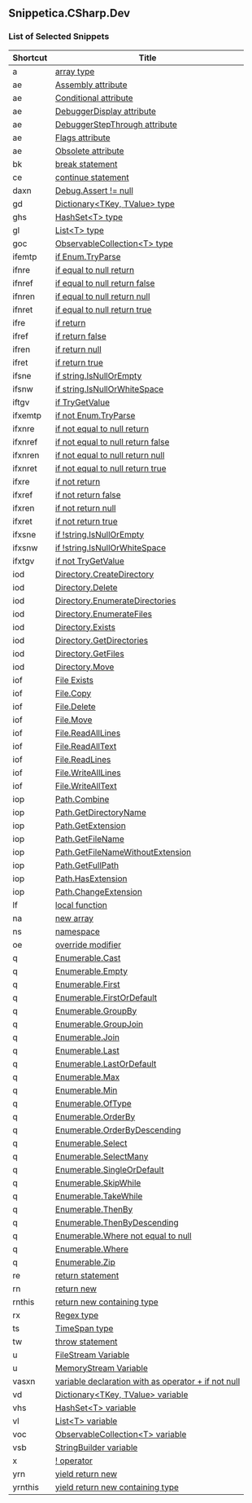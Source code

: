 ## Snippetica.CSharp.Dev

### List of Selected Snippets

Shortcut | Title
-------- | -----
a|[array type](ArrayOfTType.snippet)
ae|[Assembly attribute](AssemblyAttribute.snippet)
ae|[Conditional attribute](ConditionalAttribute.snippet)
ae|[DebuggerDisplay attribute](DebuggerDisplayAttribute.snippet)
ae|[DebuggerStepThrough attribute](DebuggerStepThroughAttribute.snippet)
ae|[Flags attribute](FlagsAttribute.snippet)
ae|[Obsolete attribute](ObsoleteAttribute.snippet)
bk|[break statement](BreakStatement.snippet)
ce|[continue statement](ContinueStatement.snippet)
daxn|[Debug\.Assert \!= null](DebugAssertNotNull.snippet)
gd|[Dictionary&lt;TKey, TValue&gt; type](DictionaryOfTKeyTValueType.snippet)
ghs|[HashSet&lt;T&gt; type](HashSetOfTType.snippet)
gl|[List&lt;T&gt; type](ListOfTType.snippet)
goc|[ObservableCollection&lt;T&gt; type](ObservableCollectionOfTType.snippet)
ifemtp|[if Enum\.TryParse](IfEnumTryParse.snippet)
ifnre|[if equal to null return](IfEqualToNullReturn.snippet)
ifnref|[if equal to null return false](IfEqualToNullReturnFalse.snippet)
ifnren|[if equal to null return null](IfEqualToNullReturnNull.snippet)
ifnret|[if equal to null return true](IfEqualToNullReturnTrue.snippet)
ifre|[if return](IfReturn.snippet)
ifref|[if return false](IfReturnFalse.snippet)
ifren|[if return null](IfReturnNull.snippet)
ifret|[if return true](IfReturnTrue.snippet)
ifsne|[if string\.IsNullOrEmpty](IfStringIsNullOrEmpty.snippet)
ifsnw|[if string\.IsNullOrWhiteSpace](IfStringIsNullOrWhiteSpace.snippet)
iftgv|[if TryGetValue](IfTryGetValue.snippet)
ifxemtp|[if not Enum\.TryParse](IfNotEnumTryParse.snippet)
ifxnre|[if not equal to null return](IfNotEqualToNullReturn.snippet)
ifxnref|[if not equal to null return false](IfNotEqualToNullReturnFalse.snippet)
ifxnren|[if not equal to null return null](IfNotEqualToNullReturnNull.snippet)
ifxnret|[if not equal to null return true](IfNotEqualToNullReturnTrue.snippet)
ifxre|[if not return](IfNotReturn.snippet)
ifxref|[if not return false](IfNotReturnFalse.snippet)
ifxren|[if not return null](IfNotReturnNull.snippet)
ifxret|[if not return true](IfNotReturnTrue.snippet)
ifxsne|[if \!string\.IsNullOrEmpty](IfNotStringIsNullOrEmpty.snippet)
ifxsnw|[if \!string\.IsNullOrWhiteSpace](IfNotStringIsNullOrWhiteSpace.snippet)
ifxtgv|[if not TryGetValue](IfNotTryGetValue.snippet)
iod|[Directory\.CreateDirectory](DirectoryCreateDirectory.snippet)
iod|[Directory\.Delete](DirectoryDelete.snippet)
iod|[Directory\.EnumerateDirectories](DirectoryEnumerateDirectories.snippet)
iod|[Directory\.EnumerateFiles](DirectoryEnumerateFiles.snippet)
iod|[Directory\.Exists](DirectoryExists.snippet)
iod|[Directory\.GetDirectories](DirectoryGetDirectories.snippet)
iod|[Directory\.GetFiles](DirectoryGetFiles.snippet)
iod|[Directory\.Move](DirectoryMove.snippet)
iof|[File Exists](FileExists.snippet)
iof|[File\.Copy](FileCopy.snippet)
iof|[File\.Delete](FileDelete.snippet)
iof|[File\.Move](FileMove.snippet)
iof|[File\.ReadAllLines](FileReadAllLines.snippet)
iof|[File\.ReadAllText](FileReadAllText.snippet)
iof|[File\.ReadLines](FileReadLines.snippet)
iof|[File\.WriteAllLines](FileWriteAllLines.snippet)
iof|[File\.WriteAllText](FileWriteAllText.snippet)
iop|[Path\.Combine](PathCombine.snippet)
iop|[Path\.GetDirectoryName](PathGetDirectoryName.snippet)
iop|[Path\.GetExtension](PathGetExtension.snippet)
iop|[Path\.GetFileName](PathGetFileName.snippet)
iop|[Path\.GetFileNameWithoutExtension](PathGetFileNameWithoutExtension.snippet)
iop|[Path\.GetFullPath](PathGetFullPath.snippet)
iop|[Path\.HasExtension](PathHasExtension.snippet)
iop|[Path\.ChangeExtension](PathChangeExtension.snippet)
lf|[local function](LocalFunction.snippet)
na|[new array ](NewArrayOfT.snippet)
ns|[namespace](Namespace.snippet)
oe|[override modifier](OverrideModifier.snippet)
q|[Enumerable\.Cast](EnumerableCast.snippet)
q|[Enumerable\.Empty](EnumerableEmpty.snippet)
q|[Enumerable\.First](EnumerableFirst.snippet)
q|[Enumerable\.FirstOrDefault](EnumerableFirstOrDefault.snippet)
q|[Enumerable\.GroupBy](EnumerableGroupBy.snippet)
q|[Enumerable\.GroupJoin](EnumerableGroupJoin.snippet)
q|[Enumerable\.Join](EnumerableJoin.snippet)
q|[Enumerable\.Last](EnumerableLast.snippet)
q|[Enumerable\.LastOrDefault](EnumerableLastOrDefault.snippet)
q|[Enumerable\.Max](EnumerableMax.snippet)
q|[Enumerable\.Min](EnumerableMin.snippet)
q|[Enumerable\.OfType](EnumerableOfType.snippet)
q|[Enumerable\.OrderBy](EnumerableOrderBy.snippet)
q|[Enumerable\.OrderByDescending](EnumerableOrderByDescending.snippet)
q|[Enumerable\.Select](EnumerableSelect.snippet)
q|[Enumerable\.SelectMany](EnumerableSelectMany.snippet)
q|[Enumerable\.SingleOrDefault](EnumerableSingleOrDefault.snippet)
q|[Enumerable\.SkipWhile](EnumerableSkipWhile.snippet)
q|[Enumerable\.TakeWhile](EnumerableTakeWhile.snippet)
q|[Enumerable\.ThenBy](EnumerableThenBy.snippet)
q|[Enumerable\.ThenByDescending](EnumerableThenByDescending.snippet)
q|[Enumerable\.Where not equal to null](EnumerableWhereNotNull.snippet)
q|[Enumerable\.Where](EnumerableWhere.snippet)
q|[Enumerable\.Zip](EnumerableZip.snippet)
re|[return statement](ReturnStatement.snippet)
rn|[return new](ReturnNew.snippet)
rnthis|[return new containing type](ReturnNewThis.snippet)
rx|[Regex type](Regex.snippet)
ts|[TimeSpan type](TimeSpanType.snippet)
tw|[throw statement](ThrowStatement.snippet)
u|[FileStream Variable](FileStreamVariable.snippet)
u|[MemoryStream Variable](MemoryStreamVariable.snippet)
vasxn|[variable declaration with as operator \+ if not null](VariableAsTIfNotNull.snippet)
vd|[Dictionary&lt;TKey, TValue&gt; variable](DictionaryOfTKeyTValueVariable.snippet)
vhs|[HashSet&lt;T&gt; variable](HashSetOfTVariable.snippet)
vl|[List&lt;T&gt; variable](ListOfTVariable.snippet)
voc|[ObservableCollection&lt;T&gt; variable](ObservableCollectionOfTVariable.snippet)
vsb|[StringBuilder variable](StringBuilderVariable.snippet)
x|[\! operator](LogicalNotOperator.snippet)
yrn|[yield return new](YieldReturnNew.snippet)
yrnthis|[yield return new containing type](YieldReturnNewThis.snippet)
